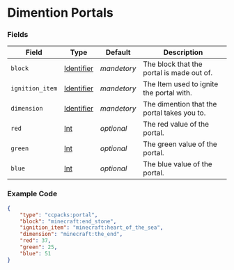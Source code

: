 # Dimention Portals

### Fields

   Field   | Type | Default | Description
-----------|------|---------|-------------
`block` | [Identifier]() | *mandetory* | The block that the portal is made out of.
`ignition_item` | [Identifier]() | *mandetory* | The Item used to ignite the portal with.
`dimension` | [Identifier]() | *mandetory* | The dimention that the portal takes you to.
`red` | [Int]() | *optional* | The red value of the portal.
`green` | [Int]() | *optional* | The green value of the portal.
`blue` | [Int]() | *optional* | The blue value of the portal.

### Example Code

```json
{
	"type": "ccpacks:portal",
	"block": "minecraft:end_stone",
	"ignition_item": "minecraft:heart_of_the_sea",
	"dimension": "minecraft:the_end",
	"red": 37,
	"green": 25,
	"blue": 51
}
```
